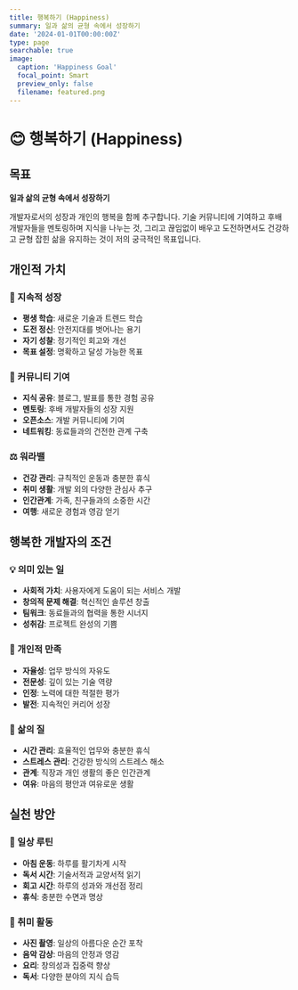 ```yaml
---
title: 행복하기 (Happiness)
summary: 일과 삶의 균형 속에서 성장하기
date: '2024-01-01T00:00:00Z'
type: page
searchable: true
image:
  caption: 'Happiness Goal'
  focal_point: Smart
  preview_only: false
  filename: featured.png
---
```


<div class="justify-text">

# 😊 행복하기 (Happiness)

## 목표
**일과 삶의 균형 속에서 성장하기**

개발자로서의 성장과 개인의 행복을 함께 추구합니다. 기술 커뮤니티에 기여하고 후배 개발자들을 멘토링하며 지식을 나누는 것, 그리고 끊임없이 배우고 도전하면서도 건강하고 균형 잡힌 삶을 유지하는 것이 저의 궁극적인 목표입니다.

## 개인적 가치

### 🌱 지속적 성장
- **평생 학습**: 새로운 기술과 트렌드 학습
- **도전 정신**: 안전지대를 벗어나는 용기
- **자기 성찰**: 정기적인 회고와 개선
- **목표 설정**: 명확하고 달성 가능한 목표

### 🤝 커뮤니티 기여
- **지식 공유**: 블로그, 발표를 통한 경험 공유
- **멘토링**: 후배 개발자들의 성장 지원
- **오픈소스**: 개발 커뮤니티에 기여
- **네트워킹**: 동료들과의 건전한 관계 구축

### ⚖️ 워라밸
- **건강 관리**: 규칙적인 운동과 충분한 휴식
- **취미 생활**: 개발 외의 다양한 관심사 추구
- **인간관계**: 가족, 친구들과의 소중한 시간
- **여행**: 새로운 경험과 영감 얻기

## 행복한 개발자의 조건

### 💡 의미 있는 일
- **사회적 가치**: 사용자에게 도움이 되는 서비스 개발
- **창의적 문제 해결**: 혁신적인 솔루션 창출
- **팀워크**: 동료들과의 협력을 통한 시너지
- **성취감**: 프로젝트 완성의 기쁨

### 🎯 개인적 만족
- **자율성**: 업무 방식의 자유도
- **전문성**: 깊이 있는 기술 역량
- **인정**: 노력에 대한 적절한 평가
- **발전**: 지속적인 커리어 성장

### 🌟 삶의 질
- **시간 관리**: 효율적인 업무와 충분한 휴식
- **스트레스 관리**: 건강한 방식의 스트레스 해소
- **관계**: 직장과 개인 생활의 좋은 인간관계
- **여유**: 마음의 평안과 여유로운 생활

## 실천 방안

### 📅 일상 루틴
- **아침 운동**: 하루를 활기차게 시작
- **독서 시간**: 기술서적과 교양서적 읽기
- **회고 시간**: 하루의 성과와 개선점 정리
- **휴식**: 충분한 수면과 명상

### 🎨 취미 활동
- **사진 촬영**: 일상의 아름다운 순간 포착
- **음악 감상**: 마음의 안정과 영감
- **요리**: 창의성과 집중력 향상
- **독서**: 다양한 분야의 지식 습득

</div>
